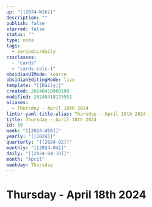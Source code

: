 ```yaml
---
up: "[[2024-W16]]"
description: ""
publish: false
starred: false
status: ""
type: note
tags:
  - periodic/daily
cssclasses:
  - "cards"
  - "cards-cols-1"
obsidianUIMode: source
obsidianEditingMode: live
template: "[[Daily]]"
created: 20240418000100
modified: 20240418175551
aliases:
  - Thursday - April 18th 2024
linter-yaml-title-alias: Thursday - April 18th 2024
title: Thursday - April 18th 2024
id: 10
week: "[[2024-W16]]"
yearly: "[[2024]]"
quarterly: "[[2024-Q2]]"
monthly: "[[2024-04]]"
daily: "[[2024-04-18]]"
month: "April"
weekday: Thursday
---
```


# Thursday - April 18th 2024
